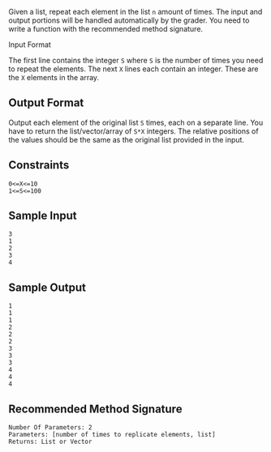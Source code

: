 Given a list, repeat each element in the list `n` amount of times. The input and output portions will be handled automatically by the grader. You need to write a function with the recommended method signature.

Input Format

The first line contains the integer `S` where `S` is the number of times you need to repeat the elements.
The next `X` lines each contain an integer. These are the `X` elements in the array.

## Output Format

Output each element of the original list `S` times, each on a separate line. You have to return the list/vector/array of `S*X` integers. The relative positions of the values should be the same as the original list provided in the input.

## Constraints
```
0<=X<=10
1<=S<=100
```


## Sample Input
```
3
1
2
3
4
```

## Sample Output
```
1
1
1
2
2
2
3
3
3
4
4
4
```
## Recommended Method Signature
```
Number Of Parameters: 2
Parameters: [number of times to replicate elements, list]
Returns: List or Vector
```
